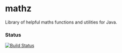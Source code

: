 mathz
=====

Library of helpful maths functions and utilities for Java.


### Status

[![Build Status](https://travis-ci.org/mikera/mathz.png?branch=master)](https://travis-ci.org/mikera/mathz)